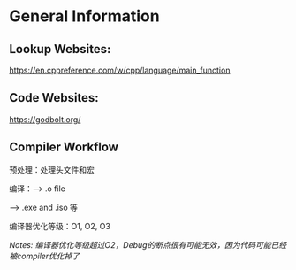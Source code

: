 # General Information

## Lookup Websites:

https://en.cppreference.com/w/cpp/language/main_function

## Code Websites:

https://godbolt.org/

## Compiler Workflow

预处理：处理头文件和宏

编译：--> .o file

--> .exe and .iso 等

编译器优化等级：O1, O2, O3

_Notes: 编译器优化等级超过O2，Debug的断点很有可能无效，因为代码可能已经被compiler优化掉了_

